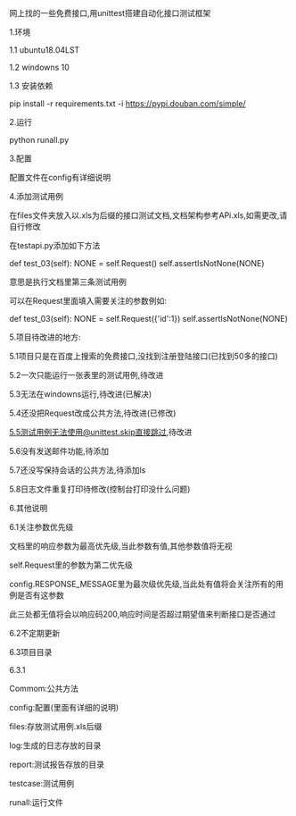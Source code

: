 网上找的一些免费接口,用unittest搭建自动化接口测试框架

1.环境

1.1 ubuntu18.04LST

1.2 windowns 10

1.3 安装依赖

pip install -r requirements.txt -i https://pypi.douban.com/simple/

2.运行

python runall.py

3.配置

配置文件在config有详细说明

4.添加测试用例

在files文件夹放入以.xls为后缀的接口测试文档,文档架构参考APi.xls,如需更改,请自行修改

在testapi.py添加如下方法

def test_03(self):
    NONE = self.Request()
    self.assertIsNotNone(NONE)

意思是执行文档里第三条测试用例

可以在Request里面填入需要关注的参数例如:

def test_03(self):
    NONE = self.Request({'id':1})
    self.assertIsNotNone(NONE)

5.项目待改进的地方:

5.1项目只是在百度上搜索的免费接口,没找到注册登陆接口(已找到50多的接口)

5.2一次只能运行一张表里的测试用例,待改进

5.3无法在windowns运行,待改进(已解决)

5.4还没把Request改成公共方法,待改进(已修改)

5.5测试用例无法使用@unittest.skip直接跳过,待改进

5.6没有发送邮件功能,待添加

5.7还没写保持会话的公共方法,待添加ls


5.8日志文件重复打印待修改(控制台打印没什么问题)

6.其他说明

6.1关注参数优先级

文档里的响应参数为最高优先级,当此参数有值,其他参数值将无视

self.Request里的参数为第二优先级

config.RESPONSE_MESSAGE里为最次级优先级,当此处有值将会关注所有的用例是否有这参数

此三处都无值将会以响应码200,响应时间是否超过期望值来判断接口是否通过

6.2不定期更新

6.3项目目录

6.3.1

Commom:公共方法

config:配置(里面有详细的说明)

files:存放测试用例.xls后缀

log:生成的日志存放的目录

report:测试报告存放的目录

testcase:测试用例

runall:运行文件
